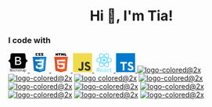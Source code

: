 <h1 align="center">Hi 👋, I'm Tia!</h1>


<h3 align="left">I code with </h3>
<p align="left"> <a href="https://getbootstrap.com" target="_blank" rel="noreferrer"> <img src="https://raw.githubusercontent.com/devicons/devicon/master/icons/bootstrap/bootstrap-plain-wordmark.svg" alt="bootstrap" width="40" height="40"/> </a> <a href="https://www.w3schools.com/css/" target="_blank" rel="noreferrer"> <img src="https://raw.githubusercontent.com/devicons/devicon/master/icons/css3/css3-original-wordmark.svg" alt="css3" width="40" height="40"/> </a> <a href="https://www.w3.org/html/" target="_blank" rel="noreferrer"> <img src="https://raw.githubusercontent.com/devicons/devicon/master/icons/html5/html5-original-wordmark.svg" alt="html5" width="40" height="40"/> </a> <a href="https://developer.mozilla.org/en-US/docs/Web/JavaScript" target="_blank" rel="noreferrer"> <img src="https://raw.githubusercontent.com/devicons/devicon/master/icons/javascript/javascript-original.svg" alt="javascript" width="40" !
height="40"/> </a> <a href="https://reactjs.org/" target="_blank" rel="noreferrer"> <img src="https://raw.githubusercontent.com/devicons/devicon/master/icons/react/react-original-wordmark.svg" alt="react" width="40" height="40"/> </a> <a href="https://www.typescriptlang.org/" target="_blank" rel="noreferrer"> <img src="https://raw.githubusercontent.com/devicons/devicon/master/icons/typescript/typescript-original.svg" alt="typescript" width="40" height="40"/> </a>
<a href="https://chakra-ui.com/" target="_blank" rel="noreferrer"><img width="40" alt="logo-colored@2x" src="https://github.com/tiabeiruty/tiabeiruty/assets/124623648/9de5fb1a-7a99-46aa-9383-d02e09bae4bf"></a>
  <a href="https://tanstack.com/query/v3/" target="_blank" rel="noreferrer"><img width="40" alt="logo-colored@2x" src="https://github.com/tiabeiruty/tiabeiruty/assets/124623648/44f18ea0-c942-40d3-b279-aee5c864399a"></a>
  <a href="https://docs.pmnd.rs/zustand/getting-started/introduction" target="_blank" rel="noreferrer"><img width= "60" alt="logo
colored@2x" src="https://github.com/tiabeiruty/tiabeiruty/assets/124623648/3dea4476-a190-47fa-b516-c51a0eb2aeef"></a>
  <a href="https://github.com/" target="_blank" rel="noreferrer"><img width= "50" alt="logo-colored@2x" src="https://github.com/tiabeiruty/tiabeiruty/assets/124623648/c9d9be79-7398-4725-9c93-d79ccbfec3ee"></a>
  <a href="https://git-scm.com/doc" target="_blank" rel="noreferrer"><img width= "40" alt="logo-colored@2x"
src="https://github.com/tiabeiruty/tiabeiruty/assets/124623648/28152053-4788-40bc-be63-490004342ccd"></a>
  <a href="https://code.visualstudio.com/" target="_blank" rel="noreferrer"><img width= "40" alt="logo-colored@2x" src="https://github.com/tiabeiruty/tiabeiruty/assets/124623648/2151e2b4-e110-47e7-901a-3d27eb310d6d"></a>
  <a href="https://www.figma.com/" target="_blank" rel="noreferrer"><img width= "30" alt="logo-colored@2x" src="https://github.com/tiabeiruty/tiabeiruty/assets/124623648/5042b026-a7d3-445e-8da2-298d9fbb8ba5"></a>
    <a href="https://mui.com/" target="_blank" rel="noreferrer"><img width= "50" alt="logo-colored@2x" src="https://github.com/tiabeiruty/tiabeiruty/assets/124623648/36fa8613-1ea4-4139-a788-0044394bd2b2"></a>
  <a href="https://www.chartjs.org/" target="_blank" rel="noreferrer"><img width= "50" alt="logo-colored@2x" src="https://github.com/tiabeiruty/tiabeiruty/assets/124623648/d068fc19-2351-4ff5-9b54-870bbee55a5a"></a>
  <a href="https://www.npmjs.com/" target="_blank" rel="noreferrer"><img width= "60" alt="logo-colored@2x" src="https://github.com/tiabeiruty/tiabeiruty/assets/124623648/520456a8-949f-431d-bdc7-2d5b315b4a64"></a>
</p>

